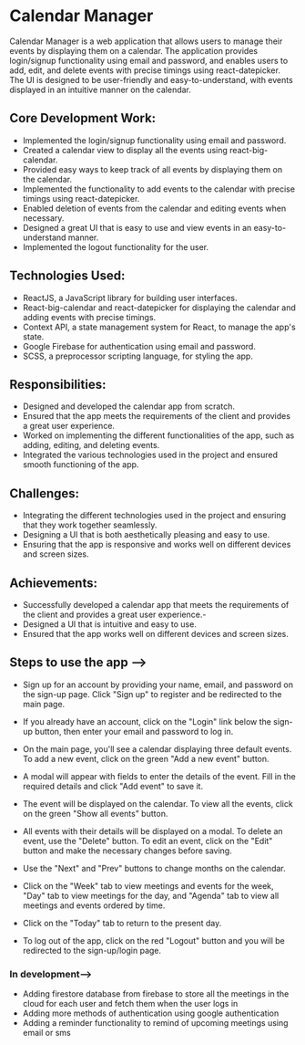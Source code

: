 # Calendar Manager
Calendar Manager is a web application that allows users to manage their events by displaying them on a calendar. The application provides login/signup functionality using email and password, and enables users to add, edit, and delete events with precise timings using react-datepicker. The UI is designed to be user-friendly and easy-to-understand, with events displayed in an intuitive manner on the calendar.

## Core Development Work:

- Implemented the login/signup functionality using email and password.
- Created a calendar view to display all the events using react-big-calendar.
- Provided easy ways to keep track of all events by displaying them on the calendar.
- Implemented the functionality to add events to the calendar with precise timings using react-datepicker.
- Enabled deletion of events from the calendar and editing events when necessary.
- Designed a great UI that is easy to use and view events in an easy-to-understand manner.
- Implemented the logout functionality for the user.
## Technologies Used:
- ReactJS, a JavaScript library for building user interfaces.
- React-big-calendar and react-datepicker for displaying the calendar and adding events with precise timings.
- Context API, a state management system for React, to manage the app's state.
- Google Firebase for authentication using email and password.
- SCSS, a preprocessor scripting language, for styling the app.
## Responsibilities:
- Designed and developed the calendar app from scratch.
- Ensured that the app meets the requirements of the client and provides a great user experience.
- Worked on implementing the different functionalities of the app, such as adding, editing, and deleting events.
- Integrated the various technologies used in the project and ensured smooth functioning of the app.
## Challenges:
- Integrating the different technologies used in the project and ensuring that they work together seamlessly.
- Designing a UI that is both aesthetically pleasing and easy to use.
- Ensuring that the app is responsive and works well on different devices and screen sizes.
## Achievements:
- Successfully developed a calendar app that meets the requirements of the client and provides a great user experience.- 
- Designed a UI that is intuitive and easy to use.
- Ensured that the app works well on different devices and screen sizes.

 
## Steps to use the app -->

- Sign up for an account by providing your name, email, and password on the sign-up page. Click "Sign up" to register and be redirected to the main page.

- If you already have an account, click on the "Login" link below the sign-up button, then enter your email and password to log in.

- On the main page, you'll see a calendar displaying three default events. To add a new event, click on the green "Add a new event" button.

- A modal will appear with fields to enter the details of the event. Fill in the required details and click "Add event" to save it.

- The event will be displayed on the calendar. To view all the events, click on the green "Show all events" button.

- All events with their details will be displayed on a modal. To delete an event, use the "Delete" button. To edit an event, click on the "Edit" button and make the necessary changes before saving.

- Use the "Next" and "Prev" buttons to change months on the calendar.

- Click on the "Week" tab to view meetings and events for the week, "Day" tab to view meetings for the day, and "Agenda" tab to view all meetings and events ordered by time.

- Click on the "Today" tab to return to the present day.

- To log out of the app, click on the red "Logout" button and you will be redirected to the sign-up/login page.

### In development-->

- Adding firestore database from firebase to store all the meetings in the cloud for each user and fetch them when the user logs in
- Adding more methods of authentication using google authentication
- Adding a reminder functionality to remind of upcoming meetings using email or sms


